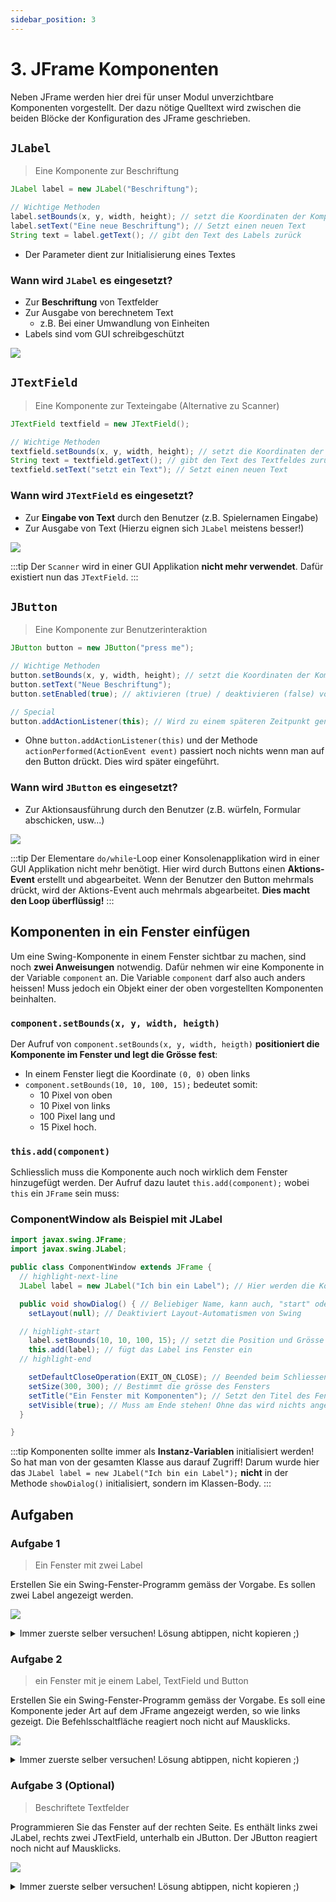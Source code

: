 ```yaml
---
sidebar_position: 3
---
```


# 3. JFrame Komponenten

Neben JFrame werden hier drei für unser Modul unverzichtbare Komponenten vorgestellt. Der dazu nötige Quelltext wird zwischen die beiden Blöcke der Konfiguration des JFrame geschrieben.

## `JLabel`

> Eine Komponente zur Beschriftung

```java 
JLabel label = new JLabel("Beschriftung");

// Wichtige Methoden
label.setBounds(x, y, width, height); // setzt die Koordinaten der Komponente auf dem Fenster
label.setText("Eine neue Beschriftung"); // Setzt einen neuen Text
String text = label.getText(); // gibt den Text des Labels zurück
```

- Der Parameter dient zur Initialisierung eines Textes

### Wann wird `JLabel` es eingesetzt?

- Zur **Beschriftung** von Textfelder
- Zur Ausgabe von berechnetem Text
  - z.B. Bei einer Umwandlung von Einheiten
- Labels sind vom GUI schreibgeschützt

![](../img/JLabel.png)

## `JTextField`

> Eine Komponente zur Texteingabe (Alternative zu Scanner)

```java
JTextField textfield = new JTextField();

// Wichtige Methoden
textfield.setBounds(x, y, width, height); // setzt die Koordinaten der Komponente auf dem Fenster
String text = textfield.getText(); // gibt den Text des Textfeldes zurück
textfield.setText("setzt ein Text"); // Setzt einen neuen Text
```

### Wann wird `JTextField` es eingesetzt?

- Zur **Eingabe von Text** durch den Benutzer (z.B. Spielernamen Eingabe)
- Zur Ausgabe von Text (Hierzu eignen sich `JLabel` meistens besser!)

![](../img/JTextField.png)

:::tip
Der `Scanner` wird in einer GUI Applikation **nicht mehr verwendet**. Dafür existiert nun das `JTextField`.
:::

## `JButton`

> Eine Komponente zur Benutzerinteraktion

```java
JButton button = new JButton("press me");

// Wichtige Methoden
button.setBounds(x, y, width, height); // setzt die Koordinaten der Komponente auf dem Fenster
button.setText("Neue Beschriftung");
button.setEnabled(true); // aktivieren (true) / deaktivieren (false) vom Button

// Special
button.addActionListener(this); // Wird zu einem späteren Zeitpunkt genauer erläutert!
```

- Ohne `button.addActionListener(this)` und der Methode `actionPerformed(ActionEvent event)` passiert noch nichts wenn man auf den Button drückt. Dies wird später eingeführt.

### Wann wird `JButton` es eingesetzt?

- Zur Aktionsausführung durch den Benutzer (z.B. würfeln, Formular abschicken, usw...)

![](../img/JButton.png)

:::tip
Der Elementare `do/while`-Loop einer Konsolenapplikation wird in einer GUI Applikation nicht mehr benötigt. Hier wird durch Buttons einen **Aktions-Event** erstellt und abgearbeitet. Wenn der Benutzer den Button mehrmals drückt, wird der Aktions-Event auch mehrmals abgearbeitet. **Dies macht den Loop überflüssig!**
:::

## Komponenten in ein Fenster einfügen

Um eine Swing-Komponente  in einem Fenster sichtbar zu machen, sind noch **zwei Anweisungen** notwendig. Dafür nehmen wir eine Komponente in der Variable `component` an. Die Variable `component` darf also auch anders heissen! Muss jedoch ein Objekt einer der oben vorgestellten Komponenten beinhalten.

### `component.setBounds(x, y, width, heigth)`

Der Aufruf von `component.setBounds(x, y, width, heigth)` **positioniert die Komponente im Fenster und legt die Grösse fest**:

- In einem Fenster liegt die Koordinate `(0, 0)` oben links
- `component.setBounds(10, 10, 100, 15);` bedeutet somit:
  - 10 Pixel von oben
  - 10 Pixel von links
  - 100 Pixel lang und 
  - 15 Pixel hoch.

### `this.add(component)`

Schliesslich muss die Komponente auch noch wirklich dem Fenster hinzugefügt werden. Der Aufruf dazu lautet `this.add(component);` wobei `this` ein `JFrame` sein muss:

### ComponentWindow als Beispiel mit JLabel

```java title="ComponentWindow.java"
import javax.swing.JFrame;
import javax.swing.JLabel;

public class ComponentWindow extends JFrame {
  // highlight-next-line
  JLabel label = new JLabel("Ich bin ein Label"); // Hier werden die Komponenten initialisiert

  public void showDialog() { // Beliebiger Name, kann auch, "start" oder nur "show" heissen.
    setLayout(null); // Deaktiviert Layout-Automatismen von Swing

  // highlight-start
    label.setBounds(10, 10, 100, 15); // setzt die Position und Grösse vom Label
    this.add(label); // fügt das Label ins Fenster ein
  // highlight-end

    setDefaultCloseOperation(EXIT_ON_CLOSE); // Beended beim Schliessen des Fensters ebenfalls den Prozess
    setSize(300, 300); // Bestimmt die grösse des Fensters
    setTitle("Ein Fenster mit Komponenten"); // Setzt den Titel des Fensters
    setVisible(true); // Muss am Ende stehen! Ohne das wird nichts angezeigt!
  }

}

```

:::tip
Komponenten sollte immer als **Instanz-Variablen** initialisiert werden! So hat man von der gesamten Klasse aus darauf Zugriff! Darum wurde hier das `JLabel label = new JLabel("Ich bin ein Label");` **nicht** in der Methode `showDialog()` initialisiert, sondern im Klassen-Body.
:::

## Aufgaben

### Aufgabe 1 

> Ein Fenster mit zwei Label

Erstellen Sie ein Swing-Fenster-Programm gemäss der Vorgabe. Es sollen zwei Label angezeigt werden.

![](../img/komponenten-aufgabe1.png)

<details>
<summary>Immer zuerste selber versuchen! Lösung abtippen, nicht kopieren ;)</summary>

```java
import javax.swing.JFrame;
import javax.swing.JLabel;

public class Aufgabe1 extends JFrame {
  // highlight-start
  JLabel labelA = new JLabel("A");
  JLabel labelB = new JLabel("B");
  // highlight-end

  public void showDialog() {
    setLayout(null);
    // highlight-start

    labelA.setBounds(10, 10, 50, 30);
    this.add(labelA);
    labelB.setBounds(150, 10, 50, 30);
    this.add(labelB);

    // highlight-end
    setDefaultCloseOperation(EXIT_ON_CLOSE);
    setSize(300, 300);
    setTitle("Fenster mit A / B Labels");
    setVisible(true);
  }

}
```

</details>

### Aufgabe 2

> ein Fenster mit je einem Label, TextField und Button

Erstellen Sie ein Swing-Fenster-Programm gemäss der Vorgabe. Es soll eine Komponente jeder Art auf dem JFrame angezeigt werden, so wie links gezeigt. Die Befehlsschaltfläche reagiert noch nicht auf Mausklicks.

![](../img/komponenten-aufgabe2.png)

<details>
<summary>Immer zuerste selber versuchen! Lösung abtippen, nicht kopieren ;)</summary>

```java
import javax.swing.JButton;
import javax.swing.JFrame;
import javax.swing.JLabel;
import javax.swing.JTextField;

public class Aufgabe3 extends JFrame {
  // highlight-start
  JLabel label = new JLabel("A");
  JTextField textField = new JTextField();
  JButton button = new JButton("press me");
  // highlight-end

  public void showDialog() {
    setLayout(null);
    // highlight-start

    label.setBounds(10, 10, 100, 30);
    add(label);
    textField.setBounds(10, 60, 100, 30);
    add(textField);
    button.setBounds(10, 110, 100, 30);
    add(button);

    // highlight-end
    setDefaultCloseOperation(EXIT_ON_CLOSE);
    setSize(300, 300);
    setTitle("Fenster mit allen Komponenten");
    setVisible(true);
  }
}
```

</details>

### Aufgabe 3 (Optional)

> Beschriftete Textfelder

Programmieren Sie das Fenster auf der rechten Seite. Es enthält links zwei JLabel, rechts zwei JTextField, unterhalb ein JButton. Der JButton reagiert noch nicht auf Mausklicks.

![](../img/komponenten-aufgabe3.png)

<details>
<summary>Immer zuerste selber versuchen! Lösung abtippen, nicht kopieren ;)</summary>

```java
import javax.swing.JButton;
import javax.swing.JFrame;
import javax.swing.JLabel;
import javax.swing.JTextField;

public class Aufgabe4 extends JFrame {
  // highlight-start
  JLabel labelName = new JLabel("Name");
  JLabel labelFirstName = new JLabel("Vorname");
  JTextField textFieldName = new JTextField();
  JTextField textFieldFirstName = new JTextField();
  JButton submitButton = new JButton("submit");
  // highlight-end

  public void showDialog() {
    setLayout(null);
    // highlight-start

    labelName.setBounds(10, 10, 100, 20);
    textFieldName.setBounds(120, 10, 150, 20);
    labelFirstName.setBounds(10, 40, 100, 20);
    textFieldFirstName.setBounds(120, 40, 150, 20);
    submitButton.setBounds(120, 70, 100, 30);
    
    add(labelName);
    add(textFieldName);
    add(labelFirstName);
    add(textFieldFirstName);
    add(submitButton);

    // highlight-end
    setDefaultCloseOperation(EXIT_ON_CLOSE);
    setSize(300, 300);
    setTitle("Fenster mit beschrifteten Textfelder");
    setVisible(true);
  }
}
```

</details>

